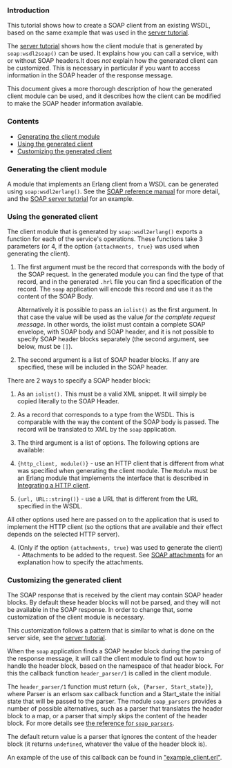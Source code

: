 ### Introduction ###
This tutorial shows how to create a SOAP client from an existing 
WSDL, based on the same example that was used in the [server
tutorial](soap_server_tutorial.md).

The [server tutorial](soap_server_tutorial.md) shows how the
client module that is generated by `soap:wsdl2soap()` can be used. It
explains how you can call a service, with or without SOAP headers.It does
_not_ explain how the generated client can be customized. This is necessary
in particular if you want to access information in the SOAP header of the
response message. 

This document gives a more thorough description of how the generated client
module can be used, and it describes how the client can be modified to make
the SOAP header information available.

### Contents ###
- [Generating the client module](#generating-the-client-module)
- [Using the generated client](#using-the-generated-client)
- [Customizing the generated client](#customizing-the-generated-client)


### Generating the client module ###

A module that implements an Erlang client from a WSDL can be generated
using `soap:wsdl2erlang()`. See the [SOAP reference manual](soap.md) for more
detail, and the [SOAP server tutorial](soap_server_tutorial) for an
example.

### Using the generated client ###
The client module that is generated by `soap:wsdl2erlang()` exports a
function for each of the service's operations. These functions take 3
parameters (or 4, if the option `{attachments, true}` was used when
generating the client).

1. The first argument must be the record that corresponds with the body of 
   the SOAP request. In the generated module you can find the type of that
   record, and in the generated `.hrl` file you can find a specification of
   the record. The `soap` application will encode this record and use it as the
   content of the SOAP Body.

   Alternatively it is possible to pass an `iolist()` as the first argument.
   In that case the value will be used as the value _for the complete
   request message_. In other words, the iolist must contain a complete
   SOAP envelope, with SOAP body and SOAP header, and it is not possible to
   specify SOAP header blocks separately (the second argument, see below,
   must be `[]`).

2. The second argument is a list of SOAP header blocks. If any are
  specified, these will be included in the SOAP header. 

  There are 2 ways to specify a SOAP header block:
  1. As an `iolist().` 
  This must be a valid XML snippet. It will simply be copied literally to the SOAP Header.
  2. As a record that corresponds to a type from the WSDL.
  This is comparable with the way the content of the SOAP body is passed.
  The record will be translated to XML by the `soap` application. 

3. The third argument is a list of options. The following options are
   available:

  1. `{http_client, module()}` - use an HTTP
  client that is different from what was specified when generating the
  client module. The `Module` must be an Erlang module that implements the
  interface that is described in [Integrating a HTTP client](integrating_a_http_client.md).
  2. `{url, URL::string()}` - use a URL that is different from the URL
  specified in the WSDL.

  All other options used here are passed on to the application that is used
  to implement the HTTP client (so the options that are available and their
  effect depends on the selected HTTP server).

4. (Only if the option `{attachments, true}` was used to generate the
   client) - Attachments to be added to the request. See [SOAP
   attachments](soap_attachments.md) for an explanation how to specify
   the attachments.
   
### Customizing the generated client
The SOAP response that is received by the client
may contain SOAP header blocks. By default these header blocks will not be
parsed, and they will not be available in the SOAP response. In order to
change that, some customization of the client module is necessary. 

This customization follows a pattern that is similar to what is done on the
server side, see the [server tutorial](soap_server_tutorial.md).

When the `soap` application finds a SOAP header block during the parsing of the
response message, it will call the client module to find out how to handle
the header block, based on the namespace of that header block. For this the
callback function `header_parser/1` is called in the client module. 

The `header_parser/1` function must return `{ok, {Parser, Start_state}}`,
where Parser is an erlsom sax callback function and a Start_state the
initial state that will be passed to the parser. The
module `soap_parsers` provides a number of possible alternatives, such as a
parser that translates the header block to a map, or a parser that simply
skips the content of the header block. For more details see [the reference
for `soap_parsers`](soap_parsers.md).

The default return value is a parser that ignores the content of the header
block (it returns `undefined`, whatever the value of the header block is).

An example of the use of this callback can be found in
["example_client.erl"](example_client.erl).
